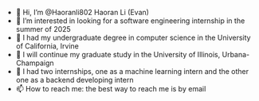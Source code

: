 - 👋 Hi, I’m @Haoranli802 Haoran Li (Evan)
- 👀 I’m interested in looking for a software engineering internship in the summer of 2025
- 🌱 I had my undergraduate degree in computer science in the University of California, Irvine
- 🏫 I will continue my graduate study in the University of Illinois, Urbana-Champaign
- 💞️ I had two internships, one as a machine learning intern and the other one as a backend developing intern
- 📫 How to reach me: the best way to reach me is by email

<!---
Haoranli802/Haoranli802 is a ✨ special ✨ repository because its `README.md` (this file) appears on your GitHub profile.
You can click the Preview link to take a look at your changes.
--->
